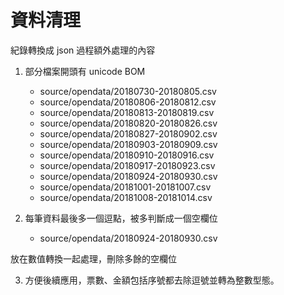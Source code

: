 # 資料清理

紀錄轉換成 json 過程額外處理的內容

1. 部分檔案開頭有 unicode BOM

   - source/opendata/20180730-20180805.csv
   - source/opendata/20180806-20180812.csv
   - source/opendata/20180813-20180819.csv
   - source/opendata/20180820-20180826.csv
   - source/opendata/20180827-20180902.csv
   - source/opendata/20180903-20180909.csv
   - source/opendata/20180910-20180916.csv
   - source/opendata/20180917-20180923.csv
   - source/opendata/20180924-20180930.csv
   - source/opendata/20181001-20181007.csv
   - source/opendata/20181008-20181014.csv

2. 每筆資料最後多一個逗點，被多判斷成一個空欄位

   - source/opendata/20180924-20180930.csv

放在數值轉換一起處理，刪除多餘的空欄位

3. 方便後續應用，票數、金額包括序號都去除逗號並轉為整數型態。
